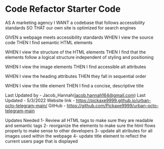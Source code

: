 # Code Refactor Starter Code
AS A marketing agency
I WANT a codebase that follows accessibility standards
SO THAT our own site is optimized for search engines


GIVEN a webpage meets accessibility standards
WHEN I view the source code
THEN I find semantic HTML elements


WHEN I view the structure of the HTML elements
THEN I find that the elements follow a logical structure independent of styling and positioning


WHEN I view the image elements
THEN I find accessible alt attributes


WHEN I view the heading attributes
THEN they fall in sequential order


WHEN I view the title element
THEN I find a concise, descriptive title




Last Updated by - Jacob_Hannah(jacob.hannah164@gmail.com)
Last Updated - 5/3/2022
Website link - https://pickaxe9999.github.io/urban-octo-telegram-main/
GitHub - https://github.com/Pickaxe9999/urban-octo-telegram-main

Updates Needed
1- Review all HTML tags to make sure they are readable and semantic tags
2- reorganize the elements to make sure the html flows properly to make sense to other developers
3- update alt atributes for all images used within the webpage
4- update title element to reflect the current users page that is displayed